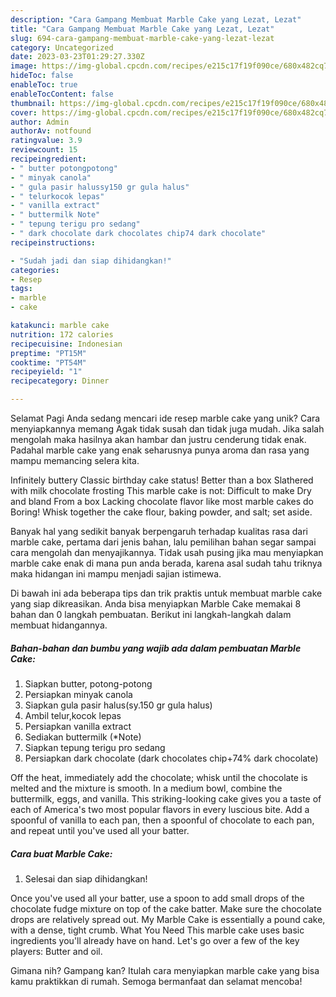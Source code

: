 ```yaml
---
description: "Cara Gampang Membuat Marble Cake yang Lezat, Lezat"
title: "Cara Gampang Membuat Marble Cake yang Lezat, Lezat"
slug: 694-cara-gampang-membuat-marble-cake-yang-lezat-lezat
category: Uncategorized
date: 2023-03-23T01:29:27.330Z
image: https://img-global.cpcdn.com/recipes/e215c17f19f090ce/680x482cq70/marble-cake-foto-resep-utama.jpg
hideToc: false
enableToc: true
enableTocContent: false
thumbnail: https://img-global.cpcdn.com/recipes/e215c17f19f090ce/680x482cq70/marble-cake-foto-resep-utama.jpg
cover: https://img-global.cpcdn.com/recipes/e215c17f19f090ce/680x482cq70/marble-cake-foto-resep-utama.jpg
author: Admin
authorAv: notfound
ratingvalue: 3.9
reviewcount: 15
recipeingredient:
- " butter potongpotong"
- " minyak canola"
- " gula pasir halussy150 gr gula halus"
- " telurkocok lepas"
- " vanilla extract"
- " buttermilk Note"
- " tepung terigu pro sedang"
- " dark chocolate dark chocolates chip74 dark chocolate"
recipeinstructions:

- "Sudah jadi dan siap dihidangkan!"
categories:
- Resep
tags:
- marble
- cake

katakunci: marble cake 
nutrition: 172 calories
recipecuisine: Indonesian
preptime: "PT15M"
cooktime: "PT54M"
recipeyield: "1"
recipecategory: Dinner

---
```



Selamat Pagi Anda sedang mencari ide resep marble cake yang unik? Cara menyiapkannya memang Agak tidak susah dan tidak juga mudah. Jika salah mengolah maka hasilnya akan hambar dan justru cenderung tidak enak. Padahal marble cake yang enak seharusnya punya aroma dan rasa yang mampu memancing selera kita.


Infinitely buttery Classic birthday cake status! Better than a box Slathered with milk chocolate frosting This marble cake is not: Difficult to make Dry and bland From a box Lacking chocolate flavor like most marble cakes do Boring! Whisk together the cake flour, baking powder, and salt; set aside.

Banyak hal yang sedikit banyak berpengaruh terhadap kualitas rasa dari marble cake, pertama dari jenis bahan, lalu pemilihan bahan segar sampai cara mengolah dan menyajikannya. Tidak usah pusing jika mau menyiapkan marble cake enak di mana pun anda berada, karena asal sudah tahu triknya maka hidangan ini mampu menjadi sajian istimewa.


Di bawah ini ada beberapa tips dan trik praktis untuk membuat marble cake yang siap dikreasikan. Anda bisa menyiapkan Marble Cake memakai 8 bahan dan 0 langkah pembuatan. Berikut ini langkah-langkah dalam membuat hidangannya.

<!--inarticleads1-->

##### Bahan-bahan dan bumbu yang wajib ada dalam pembuatan Marble Cake:

1. Siapkan  butter, potong-potong
1. Persiapkan  minyak canola
1. Siapkan  gula pasir halus(sy.150 gr gula halus)
1. Ambil  telur,kocok lepas
1. Persiapkan  vanilla extract
1. Sediakan  buttermilk (*Note)
1. Siapkan  tepung terigu pro sedang
1. Persiapkan  dark chocolate (dark chocolates chip+74% dark chocolate)


Off the heat, immediately add the chocolate; whisk until the chocolate is melted and the mixture is smooth. In a medium bowl, combine the buttermilk, eggs, and vanilla. This striking-looking cake gives you a taste of each of America&#39;s two most popular flavors in every luscious bite. Add a spoonful of vanilla to each pan, then a spoonful of chocolate to each pan, and repeat until you&#39;ve used all your batter. 

<!--inarticleads2-->

##### Cara buat Marble Cake:


1. Selesai dan siap dihidangkan!

Once you&#39;ve used all your batter, use a spoon to add small drops of the chocolate fudge mixture on top of the cake batter. Make sure the chocolate drops are relatively spread out. My Marble Cake is essentially a pound cake, with a dense, tight crumb. What You Need This marble cake uses basic ingredients you&#39;ll already have on hand. Let&#39;s go over a few of the key players: Butter and oil. 

Gimana nih? Gampang kan? Itulah cara menyiapkan marble cake yang bisa kamu praktikkan di rumah. Semoga bermanfaat dan selamat mencoba!
